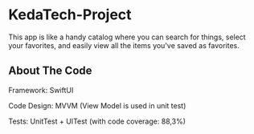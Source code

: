# KedaTech-Project

This app is like a handy catalog where you can search for things, select your favorites, and easily view all the items you've saved as favorites.

## About The Code
Framework: SwiftUI

Code Design: MVVM (View Model is used in unit test)

Tests: UnitTest + UITest (with code coverage: 88,3%) 
